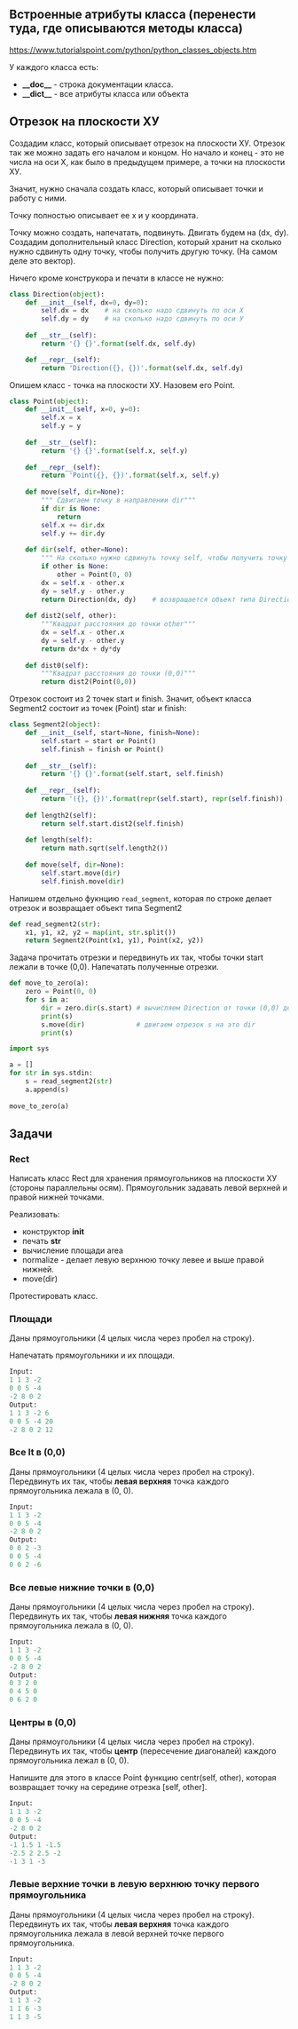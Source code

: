 ## Встроенные атрибуты класса (перенести туда, где описываются методы класса)

https://www.tutorialspoint.com/python/python_classes_objects.htm

У каждого класса есть:
* **\_\_doc\_\_** - строка документации класса.
* **\_\_dict\_\_** - все атрибуты класса или объекта

## Отрезок на плоскости ХУ

Создадим класс, который описывает отрезок на плоскости ХУ. Отрезок так же можно задать его началом и концом. Но начало и конец - это не числа на оси Х, как было в предыдущем примере, а точки на плоскости ХУ.

Значит, нужно сначала создать класс, который описывает точки и работу с ними.

Точку полностью описывает ее x и y координата.

Точку можно создать, напечатать, подвинуть. Двигать будем на (dx, dy). Создадим дополнительный класс Direction, который хранит на сколько нужно сдвинуть одну точку, чтобы получить другую точку. (На самом деле это вектор).

Ничего кроме конструкора и печати в классе не нужно:

```python
class Direction(object):
    def __init__(self, dx=0, dy=0):
        self.dx = dx    # на сколько надо сдвинуть по оси Х
        self.dy = dy    # на сколько надо сдвинуть по оси У
        
    def __str__(self):
        return '{} {}'.format(self.dx, self.dy)

    def __repr__(self):
        return 'Direction({}, {})'.format(self.dx, self.dy)
```

Опишем класс - точка на плоскости ХУ. Назовем его Point. 
```python
class Point(object):
    def __init__(self, x=0, y=0):
        self.x = x
        self.y = y
        
    def __str__(self):
        return '{} {}'.format(self.x, self.y)
        
    def __repr__(self):
        return 'Point({}, {})'.format(self.x, self.y)
        
    def move(self, dir=None):
        """ Сдвигаем точку в направлении dir"""
        if dir is None:
            return
        self.x += dir.dx
        self.y += dir.dy
        
    def dir(self, other=None):
        """ На сколько нужно сдвинуть точку self, чтобы получить точку other"""
        if other is None:
            other = Point(0, 0)
        dx = self.x - other.x
        dy = self.y - other.y
        return Direction(dx, dy)    # возвращается объект типа Direction
        
    def dist2(self, other):
        """Квадрат расстояния до точки other"""
        dx = self.x - other.x
        dy = self.y - other.y
        return dx*dx + dy*dy
       
    def dist0(self):
        """Квадрат расстояния до точки (0,0)"""
        return dist2(Point(0,0))
```

Отрезок состоит из 2 точек start и finish. Значит, объект класса Segment2 состоит из точек (Point) star и finish:
```python
class Segment2(object):
    def __init__(self, start=None, finish=None):
        self.start = start or Point()
        self.finish = finish or Point()
        
    def __str__(self):
        return '{} {}'.format(self.start, self.finish)
        
    def __repr__(self):
        return '({}, {})'.format(repr(self.start), repr(self.finish))
    
    def length2(self):
        return self.start.dist2(self.finish)
        
    def length(self):
        return math.sqrt(self.length2())
        
    def move(self, dir=None):
        self.start.move(dir)
        self.finish.move(dir)
```

Напишем отдельно фукнцию `read_segment`, которая по строке делает отрезок и возвращает объект типа Segment2

```python
def read_segment2(str):
    x1, y1, x2, y2 = map(int, str.split())
    return Segment2(Point(x1, y1), Point(x2, y2))
```

Задача прочитать отрезки и передвинуть их так, чтобы точки start лежали в точке (0,0). Напечатать полученные отрезки.

```python
def move_to_zero(a):
    zero = Point(0, 0)
    for s in a:
        dir = zero.dir(s.start) # вычисляем Direction от точки (0,0) до точки start отрезка s
        print(s)
        s.move(dir)             # двигаем отрезок s на это dir
        print(s)

import sys

a = []
for str in sys.stdin:
    s = read_segment2(str)
    a.append(s)
    
move_to_zero(a)
```

## Задачи

### Rect

Написать класс Rect для хранения прямоугольников на плоскости ХУ (стороны параллельны осям). Прямоугольник задавать левой верхней и правой нижней точками.

Реализовать:
* конструктор __init__
* печать __str__
* вычисление площади area
* normalize - делает левую верхнюю точку левее и выше правой нижней.
* move(dir)

Протестировать класс.

### Площади

Даны прямоугольники (4 целых числа через пробел на строку). 

Напечатать прямоугольники и их площади.
```python
Input:
1 1 3 -2
0 0 5 -4
-2 8 0 2
Output:
1 1 3 -2 6
0 0 5 -4 20
-2 8 0 2 12
```

### Все lt в (0,0)

Даны прямоугольники (4 целых числа через пробел на строку). Передвинуть их так, чтобы **левая верхняя** точка каждого прямоугольника лежала в (0, 0).
```python
Input:
1 1 3 -2
0 0 5 -4
-2 8 0 2
Output:
0 0 2 -3
0 0 5 -4
0 0 2 -6
```

### Все левые нижние точки в (0,0)

Даны прямоугольники (4 целых числа через пробел на строку). Передвинуть их так, чтобы **левая нижняя** точка каждого прямоугольника лежала в (0, 0).
```python
Input:
1 1 3 -2
0 0 5 -4
-2 8 0 2
Output:
0 3 2 0
0 4 5 0
0 6 2 0
```

### Центры в (0,0)
Даны прямоугольники (4 целых числа через пробел на строку). Передвинуть их так, чтобы **центр** (пересечение диагоналей) каждого прямоугольника лежал в (0, 0).

Напишите для этого в классе Point функцию centr(self, other), которая возвращает точку на середине отрезка \[self, other\].

```python
Input:
1 1 3 -2
0 0 5 -4
-2 8 0 2
Output:
-1 1.5 1 -1.5
-2.5 2 2.5 -2
-1 3 1 -3
```

### Левые верхние точки в левую верхнюю точку первого прямоугольника
Даны прямоугольники (4 целых числа через пробел на строку). Передвинуть их так, чтобы **левая верхняя** точка каждого прямоугольника лежала в левой верхней точке первого прямоугольника.

```python
Input:
1 1 3 -2
0 0 5 -4
-2 8 0 2
Output:
1 1 3 -2
1 1 6 -3
1 1 3 -5
```

